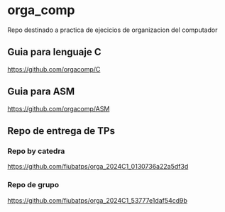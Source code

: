 # orga_comp
Repo destinado a practica de ejecicios de organizacion del computador

## Guia para lenguaje C
https://github.com/orgacomp/C

## Guia para ASM

https://github.com/orgacomp/ASM

## Repo de entrega de TPs 

### Repo by catedra
https://github.com/fiubatps/orga_2024C1_0130736a22a5df3d

### Repo de grupo
https://github.com/fiubatps/orga_2024C1_53777e1daf54cd9b
